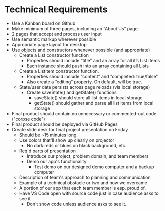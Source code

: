 # Technical Requirements
* Use a Kanban board on Github
* Make minimum of three pages, including an “About Us” page
* 2 pages that accept and process user input
* Use semantic markup wherever possible
* Appropriate page layout for desktop
* Use objects and constructors whenever possible (and appropriate)
	* Create a List constructor function
		* Properties should include “title” and an array for all it’s List Items
		* Each instance should push into an array containing all Lists
	* Create a ListItem constructor function.
		* Properties should include “content” and “completed: true/false”
		* Also create a “editing” property. On default, will be true.
	* State/user data persists across page reloads (via local storage)
		* Create saveState() and getState() functions
			* saveState() should store all list items in local storage
			* getState() should gather and parse all list items from local storage
* Final product should contain no unnecessary or commented-out code ("corpse code")
* Final product should be deployed via GitHub Pages
* Create slide desk for final project presentation on Friday
	* Should be ~15 minutes long.
	* Use colors that'll show up clearly on projector
		* No dark reds or blues on black background, etc.
	* Req'd parts of presentation
		* Introduce our project, problem domain, and team members
		* Demo our app's functionality
			* Test demo on our designed demo computer and a backup computer
	* Description of team's approach to planning and communication
	* Example of a technical obstacle or two and how we overcame
	* A portion of our app that each team member is esp. proud of.
	* Have VS Code open with source code just in case audience asks to see it
		* Don't show code unless audience asks to see it.